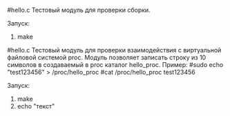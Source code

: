 #hello.c
Тестовый модуль для проверки сборки.

Запуск:
1) make

#hello.c
Тестовый модуль для проверки взаимодействия с виртуальной файловой системой proc.
Модуль позволяет записать строку из 10 символов в создаваемый в proc каталог hello_proc.
Пример:
#sudo echo "test123456" > /proc/hello_proc
#cat /proc/hello_proc
test123456

Запуск:
1) make
2) echo "текст"
